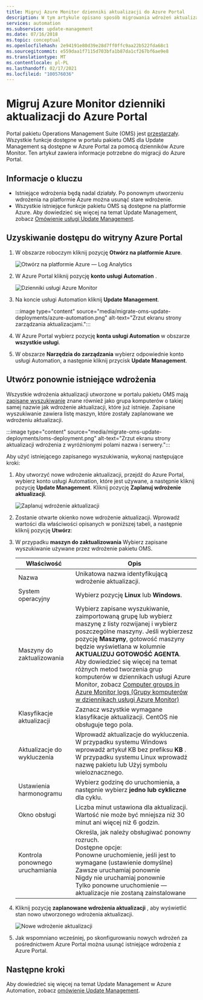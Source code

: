 ```yaml
---
title: Migruj Azure Monitor dzienniki aktualizacji do Azure Portal
description: W tym artykule opisano sposób migrowania wdrożeń aktualizacji Azure Monitor dzienników do Azure Portal.
services: automation
ms.subservice: update-management
ms.date: 07/16/2018
ms.topic: conceptual
ms.openlocfilehash: 2e94191e80d39e28d7ff0ffc9aa22b522fda68c1
ms.sourcegitcommit: e559daa1f7115d703bfa1b87da1cf267bf6ae9e8
ms.translationtype: MT
ms.contentlocale: pl-PL
ms.lasthandoff: 02/17/2021
ms.locfileid: "100576036"
---
```

# <a name="migrate-azure-monitor-logs-update-deployments-to-azure-portal"></a>Migruj Azure Monitor dzienniki aktualizacji do Azure Portal

Portal pakietu Operations Management Suite (OMS) jest [przestarzały](../azure-monitor/logs/oms-portal-transition.md). Wszystkie funkcje dostępne w portalu pakietu OMS dla Update Management są dostępne w Azure Portal za pomocą dzienników Azure Monitor. Ten artykuł zawiera informacje potrzebne do migracji do Azure Portal.

## <a name="key-information"></a>Informacje o kluczu

* Istniejące wdrożenia będą nadal działały. Po ponownym utworzeniu wdrożenia na platformie Azure można usunąć stare wdrożenie.
* Wszystkie istniejące funkcje pakietu OMS są dostępne na platformie Azure. Aby dowiedzieć się więcej na temat Update Management, zobacz [Omówienie usługi Update Management](./update-management/overview.md).

## <a name="access-the-azure-portal"></a>Uzyskiwanie dostępu do witryny Azure Portal

1. W obszarze roboczym kliknij pozycję **Otwórz na platformie Azure**. 

    ![Otwórz na platformie Azure — Log Analytics](media/migrate-oms-update-deployments/link-to-azure-portal.png)

2. W Azure Portal kliknij pozycję **konto usługi Automation** .

    ![Dzienniki usługi Azure Monitor](media/migrate-oms-update-deployments/log-analytics.png)

3. Na koncie usługi Automation kliknij **Update Management**.

    :::image type="content" source="media/migrate-oms-update-deployments/azure-automation.png" alt-text="Zrzut ekranu strony zarządzania aktualizacjami.":::

4. W Azure Portal wybierz pozycję **konta usługi Automation** w obszarze **wszystkie usługi**. 

5. W obszarze **Narzędzia do zarządzania** wybierz odpowiednie konto usługi Automation, a następnie kliknij przycisk **Update Management**.

## <a name="recreate-existing-deployments"></a>Utwórz ponownie istniejące wdrożenia

Wszystkie wdrożenia aktualizacji utworzone w portalu pakietu OMS mają [zapisane wyszukiwanie](../azure-monitor/logs/computer-groups.md) znane również jako grupa komputerów o takiej samej nazwie jak wdrożenie aktualizacji, które już istnieje. Zapisane wyszukiwanie zawiera listę maszyn, które zostały zaplanowane we wdrożeniu aktualizacji.

:::image type="content" source="media/migrate-oms-update-deployments/oms-deployment.png" alt-text="Zrzut ekranu strony aktualizacji wdrożenia z wyróżnionymi polami nazwa i serwery.":::

Aby użyć istniejącego zapisanego wyszukiwania, wykonaj następujące kroki:

1. Aby utworzyć nowe wdrożenie aktualizacji, przejdź do Azure Portal, wybierz konto usługi Automation, które jest używane, a następnie kliknij pozycję **Update Management**. Kliknij pozycję **Zaplanuj wdrożenie aktualizacji**.

    ![Zaplanuj wdrożenie aktualizacji](media/migrate-oms-update-deployments/schedule-update-deployment.png)

2. Zostanie otwarte okienko nowe wdrożenie aktualizacji. Wprowadź wartości dla właściwości opisanych w poniższej tabeli, a następnie kliknij pozycję **Utwórz**:

3. W przypadku **maszyn do zaktualizowania** Wybierz zapisane wyszukiwanie używane przez wdrożenie pakietu OMS.

    | Właściwość | Opis |
    | --- | --- |
    |Nazwa |Unikatowa nazwa identyfikującą wdrożenie aktualizacji. |
    |System operacyjny| Wybierz pozycję **Linux** lub **Windows**.|
    |Maszyny do zaktualizowania |Wybierz zapisane wyszukiwanie, zaimportowaną grupę lub wybierz maszynę z listy rozwijanej i wybierz poszczególne maszyny. Jeśli wybierzesz pozycję **Maszyny**, gotowość maszyny będzie wyświetlana w kolumnie **AKTUALIZUJ GOTOWOŚĆ AGENTA**.</br> Aby dowiedzieć się więcej na temat różnych metod tworzenia grup komputerów w dziennikach usługi Azure Monitor, zobacz [Computer groups in Azure Monitor logs (Grupy komputerów w dziennikach usługi Azure Monitor)](../azure-monitor/logs/computer-groups.md) |
    |Klasyfikacje aktualizacji|Zaznacz wszystkie wymagane klasyfikacje aktualizacji. CentOS nie obsługuje tego pola.|
    |Aktualizacje do wykluczenia|Wprowadź aktualizacje do wykluczenia. W przypadku systemu Windows wprowadź artykuł KB bez prefiksu **KB** . W przypadku systemu Linux wprowadź nazwę pakietu lub Użyj symbolu wieloznacznego.  |
    |Ustawienia harmonogramu|Wybierz godzinę do uruchomienia, a następnie wybierz **jedno lub** **cykliczne** dla cyklu. | 
    | Okno obsługi |Liczba minut ustawiona dla aktualizacji. Wartość nie może być mniejsza niż 30 minut ani więcej niż 6 godzin. |
    | Kontrola ponownego uruchamiania| Określa, jak należy obsługiwać ponowny rozruch.</br>Dostępne opcje:</br>Ponowne uruchomienie, jeśli jest to wymagane (ustawienie domyślne)</br>Zawsze uruchamiaj ponownie</br>Nigdy nie uruchamiaj ponownie</br>Tylko ponowne uruchomienie — aktualizacje nie zostaną zainstalowane|

4. Kliknij pozycję **zaplanowane wdrożenia aktualizacji** , aby wyświetlić stan nowo utworzonego wdrożenia aktualizacji.

    ![Nowe wdrożenie aktualizacji](media/migrate-oms-update-deployments/new-update-deployment.png)

5. Jak wspomniano wcześniej, po skonfigurowaniu nowych wdrożeń za pośrednictwem Azure Portal można usunąć istniejące wdrożenia z Azure Portal.

## <a name="next-steps"></a>Następne kroki

Aby dowiedzieć się więcej na temat Update Management w Azure Automation, zobacz [omówienie Update Management](./update-management/overview.md).